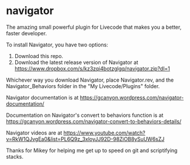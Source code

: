 # navigator
The amazing small powerful plugin for Livecode that makes you a better, faster developer.

To install Navigator, you have two options:

1. Download this repo.
2. Download the latest release version of Navigator at https://www.dropbox.com/s/kz3zqi4botzglgq/navigator.zip?dl=1

Whichever way you download Navigator, place Navigator.rev, and the Navigator_Behaviors folder in the "My Livecode/Plugins" folder.

Navigator documentation is at https://gcanyon.wordpress.com/navigator-documentation/

Documentation on Navigator's convert to behaviors function is at https://gcanyon.wordpress.com/navigator-convert-to-behaviors-details/

Navigator videos are at https://www.youtube.com/watch?v=RkW1QJvgEa0&list=PL6Q9z_3xloyJJ92D-98ZiOB8ySuUW6sZJ


Thanks for Mikey for helping me get up to speed on git and scriptifying stacks.
